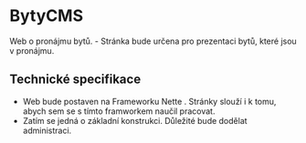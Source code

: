 BytyCMS
=======================

Web o pronájmu bytů. - Stránka bude určena pro prezentaci bytů, které jsou v pronájmu.


Technické specifikace
--------------------------

- Web bude postaven na Frameworku Nette . Stránky slouží i k tomu, abych sem se s tímto framworkem naučil pracovat.
- Zatím se jedná o základní konstrukci. Důležité bude dodělat administraci.
